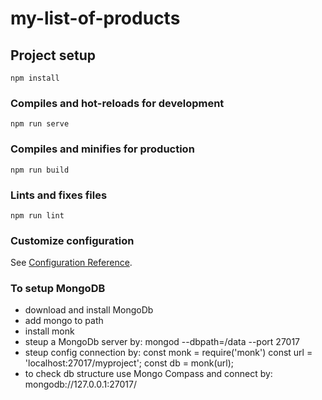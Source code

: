 # my-list-of-products

## Project setup
```
npm install
```

### Compiles and hot-reloads for development
```
npm run serve
```

### Compiles and minifies for production
```
npm run build
```

### Lints and fixes files
```
npm run lint
```

### Customize configuration
See [Configuration Reference](https://cli.vuejs.org/config/).

### To setup MongoDB
- download and install MongoDb
- add mongo to path
- install monk
- steup a MongoDb server by:
mongod --dbpath=/data --port 27017
- steup config connection by:
const monk = require('monk')
const url = 'localhost:27017/myproject';
const db = monk(url);
- to check db structure use Mongo Compass and connect by:
mongodb://127.0.0.1:27017/
